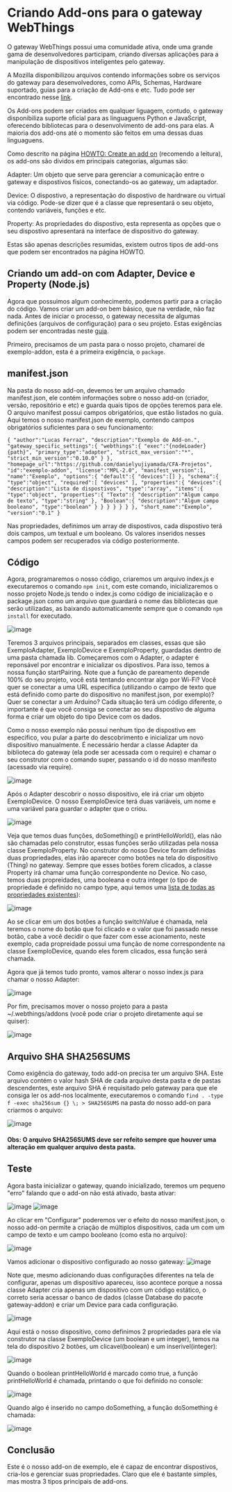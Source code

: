 # Criando Add-ons para o gateway WebThings

O gateway WebThings possui uma comunidade ativa, onde uma grande gama de desenvolvedores participam, criando diversas aplicações para a manipulação de dispositivos inteligentes pelo gateway.

A Mozilla disponibilizou arquivos contendo informações sobre os serviços do gateway para desenvolvedores, como APIs, Schemas, Hardware suportado, guias para a criação de Add-ons e etc. Tudo pode ser encontrado nesse [link](https://github.com/WebThingsIO/wiki/wiki).

Os Add-ons podem ser criados em qualquer liguagem, contudo, o gateway disponibiliza suporte oficial para as linguaguens Python e JavaScript, oferecendo bibliotecas para o desenvolvimento de add-ons para elas. A maioria dos add-ons até o momento são feitos em uma dessas duas linguaguens.

Como descrito na página [HOWTO: Create an add on](https://github.com/WebThingsIO/wiki/wiki/HOWTO%3A-Create-an-add-on) (recomendo a leitura), os add-ons são dividos em principais categorias, algumas são:

Adapter: Um objeto que serve para gerenciar a comunicação entre o gateway e dispostivos fisicos, conectando-os ao gateway, um adaptador.

Device: O dispostivo, a representação do dispostivo de hardrware ou virtual via código. Pode-se dizer que é a classe que representará o seu objeto, contendo variáveis, funções e etc.

Property: As propriedades do dispostivo, esta representa as opções que o seu dispostivo apresentará na interface de dispositivo do gateway.

Estas são apenas descrições resumidas, existem outros tipos de add-ons que podem ser encontrados na página HOWTO.

## Criando um add-on com Adapter, Device e Property (Node.js)

Agora que possuimos algum conhecimento, podemos partir para a criação do código. Vamos criar um add-on bem básico, que na verdade, não faz nada. Antes de iniciar o processo, o gateway necessita de algumas definições (arquivos de configuração) para o seu projeto. Estas exigências podem ser encontradas neste [guia](https://github.com/WebThingsIO/addon-list/blob/master/manifest.md).

Primeiro, precisamos de um pasta para o nosso projeto, chamarei de exemplo-addon, esta é a primeira exigência, o `package`.

## manifest.json
Na pasta do nosso add-on, devemos ter um arquivo chamado manifest.json, ele contém informações sobre o nosso add-on (criador, versão, repositório e etc) e guarda quais tipos de opções teremos para ele. O arquivo manifest possui campos obrigatórios, que estão listados no guia.
Aqui temos o nosso manifest.json de exemplo, contendo campos obrigatórios suficientes para o seu funcionamento:

`{
   "author":"Lucas Ferraz",
   "description":"Exemplo de Add-on.",
   "gateway_specific_settings":{
      "webthings":{
         "exec":"{nodeLoader} {path}",
         "primary_type":"adapter",
         "strict_max_version":"*",
         "strict_min_version":"0.10.0"
      }
   },
   "homepage_url":"https://github.com/danielyujiyamada/CFA-Projetos",
   "id":"exemplo-addon",
   "license":"MPL-2.0",
   "manifest_version":1,
   "name":"Exemplo",
   "options":{
      "default":{
         "devices":[]
      },
      "schema":{
         "type":"object",
         "required":[
            "devices"
         ],
         "properties":{
            "devices":{
               "description":"Lista de dispostivos",
               "type":"array",
               "items":{
                  "type":"object",
                  "properties":{
                     "Texto":{
                        "description":"Algum campo de texto",
                        "type":"string"
                     },
                     "Boolean":{
                        "description":"Algum campo booleano",
                        "type":"boolean"
                     }
                  }
               }
            }
         }
      }
   },
   "short_name":"Exemplo",
   "version":"0.1"
}`

Nas propriedades, definimos um array de dispostivos, cada dispostivo terá dois campos, um textual e um booleano. Os valores inseridos nesses campos podem ser recuperados via código posteriormente.

## Código

Agora, programaremos o nosso código, criaremos um arquivo index.js e executaremos o comando `npm init`, com este comando, inicializaremos o nosso projeto Node.js tendo o index.js como código de inicialização e o package.json como um arquivo que guardará o nome das bibliotecas que serão utilizadas, as baixando automaticamente sempre que o comando `npm install` for executado.

![image](https://user-images.githubusercontent.com/56172744/150714088-0c4518da-bb52-4063-9131-7e99dc29ce4e.png)

Teremos 3 arquivos principais, separados em classes, essas que são ExemploAdapter, ExemploDevice e ExemploProperty, guardadas dentro de uma pasta chamada lib. Começaremos com o Adapter, o adapter é reponsável por encontrar e inicializar os dipostivos. Para isso, temos a nossa função startPairing. Note que a função de pareamento depende 100% do seu projeto, você está tentando encontrar algo por Wi-Fi? Você quer se conectar a uma URL especifica (utilizando o campo de texto que está definido como parte do dispositivo no manifest.json, por exemplo)? Quer se conectar a um Arduino? Cada situação terá um código diferente, o importante é que você consiga se conectar ao seu dispostivo de alguma forma e criar um objeto do tipo Device com os dados.

Como o nosso exemplo não possui nenhum tipo de dispostivo em especifico, vou pular a parte do descobrimento e inicializar um novo dispositivo manualmente. É necessário herdar a classe Adapter da biblioteca do gateway (ela pode ser acessada com o require) e chamar o seu construtor com o comando super, passando o id do nosso manifesto (acessado via require).

![image](https://user-images.githubusercontent.com/56172744/150715008-f074292a-02d5-4074-9d28-da083e4ab7bf.png)

Após o Adapter descobrir o nosso dispositivo, ele irá criar um objeto ExemploDevice. O nosso ExemploDevice terá duas variáveis, um nome e uma variável para guardar o adapter que o criou.

![image](https://user-images.githubusercontent.com/56172744/150885398-c4c331ff-a8c0-45eb-b2cd-6b2730780d9e.png)

Veja que temos duas funções, doSomething() e printHelloWorld(), elas não são chamadas pelo construtor, essas funções serão utilizadas pela nossa classe ExemploProperty. No construtor do nosso Device foram definidas duas propriedades, elas irão aparecer como botões na tela do dispositivo (Thing) no gateway. Sempre que esses botões forem clicados, a classe Property irá chamar uma função correspondente no Device. No caso, temos duas propreidades, uma booleana e outra integer (o tipo de propriedade é definido no campo type, aqui temos uma [lista de todas as propriedades existentes](https://iot.mozilla.org/schemas/#properties)):

![image](https://user-images.githubusercontent.com/56172744/150884490-50e6caaa-ce3d-441a-8a9f-3f4991d6d708.png)

Ao se clicar em um dos botões a função switchValue é chamada, nela teremos o nome do botão que foi clicado e o valor que foi passado nesse botão, cabe a você decidir o que fazer com esse acionamento, neste exemplo, cada propreidade possui uma função de nome correspondente na classe ExemploDevice, quando eles forem clicados, essa função será chamada.

Agora que já temos tudo pronto, vamos alterar o nosso index.js para chamar o nosso Adapter:

![image](https://user-images.githubusercontent.com/56172744/150716853-3f2f21bb-5eeb-42ec-b5ee-cd86f70748cc.png)

Por fim, precisamos mover o nosso projeto para a pasta ~/.webthings/addons (você pode criar o projeto diretamente aqui se quiser):

![image](https://user-images.githubusercontent.com/56172744/150718201-71393cd1-6d06-44f9-b21b-83489d753d39.png)

## Arquivo SHA SHA256SUMS

Como exigência do gateway, todo add-on precisa ter um arquivo SHA. Este arquivo contém o valor hash SHA de cada arquivo desta pasta e de pastas descendentes, este arquivo SHA é requisitado pelo gateway para que ele consiga ler os add-nos localmente, executaremos o comando `find . -type f -exec sha256sum {} \; > SHA256SUMS` na pasta do nosso add-on para criarmos o arquivo:

![image](https://user-images.githubusercontent.com/56172744/150718288-893a45a7-bdbc-46ee-a511-2c08e9545c10.png)

#### Obs: O arquivo SHA256SUMS deve ser refeito sempre que houver uma alteração em qualquer arquivo desta pasta.

## Teste

Agora basta inicializar o gateway, quando inicializado, teremos um pequeno "erro" falando que o add-on não está ativado, basta ativar:

![image](https://user-images.githubusercontent.com/56172744/150719044-a1865a46-ff0a-4bdb-b48e-2c8ed42e2853.png)
![image](https://user-images.githubusercontent.com/56172744/150719084-d3d684f1-dfa5-4e35-bc6d-9cddb106a1a8.png)

Ao clicar em "Configurar" poderemos ver o efeito do nosso manifest.json, o nosso add-on permite a criação de múltiplos dispositivos, cada um com um campo de texto e um campo booleano (como esta no arquivo):

![image](https://user-images.githubusercontent.com/56172744/150882079-20109611-8336-462c-9cb9-93719c68cbe7.png)

Vamos adicionar o dispositivo configurado ao nosso gateway:
![image](https://user-images.githubusercontent.com/56172744/150882259-72b507f0-e420-4f42-91b6-5cf3bf9f0783.png)

Note que, mesmo adicionando duas configurações diferentes na tela de configurar, apenas um dispositivo apareceu, isso acontece porque a nossa classe Adapter cria apenas um dispositivo com um código estático, o correto seria acessar o banco de dados (classe Database do pacote gateway-addon) e criar um Device para cada configuração.

![image](https://user-images.githubusercontent.com/56172744/150885190-313e106a-7574-4869-8db3-7faf291de8f3.png)

Aqui está o nosso dispositivo, como definimos 2 propriedades para ele via construtor na classe ExemploDevice (um boolean e um integer), temos na tela do dispositivo 2 botões, um clicavel(boolean) e um inserivel(integer):

![image](https://user-images.githubusercontent.com/56172744/150885527-77cc0dc4-632c-44d2-baec-db8a011a05d2.png)

Quando o boolean printHelloWorld é marcado como true, a função printHelloWorld é chamada, printando o que foi definido no console:

![image](https://user-images.githubusercontent.com/56172744/150885641-1d379f1f-fa90-4b07-938b-ee9f4ef79033.png)

Quando algo é inserido no campo doSomething, a função doSomething é chamada:

![image](https://user-images.githubusercontent.com/56172744/150885710-9aebab7f-1a26-4706-a0e9-14024535edf2.png)

## Conclusão

Este é o nosso add-on de exemplo, ele é capaz de encontrar dispostivos, cria-los e gerenciar suas propriedades. Claro que ele é bastante simples, mas mostra 3 tipos principais de add-ons.
